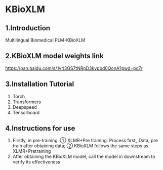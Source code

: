 # KBioXLM
## 1.Introduction

Multilingual Biomedical PLM-KBioXLM

## 2.KBioXLM model weights link

https://pan.baidu.com/s/1v43GS7tNRpD3kvpbd0QonA?pwd=pc7r 

## 3.Installation Tutorial

1. Torch
2. Transformers
3. Deepspeed
4. Tensorboard

## 4.Instructions for use

1. Firstly, in pre-training: ① XLMR+Pre training: Process first_ Data, pre train after obtaining data; ② KBioXLM follows the same steps as XLMR+Pretraining
2. After obtaining the KBioXLM model, call the model in downstream to verify its effectiveness
